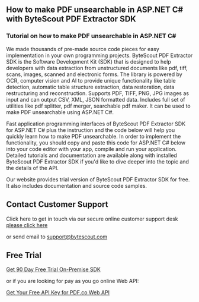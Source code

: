 ## How to make PDF unsearchable in ASP.NET C# with ByteScout PDF Extractor SDK

### Tutorial on how to make PDF unsearchable in ASP.NET C#

We made thousands of pre-made source code pieces for easy implementation in your own programming projects. ByteScout PDF Extractor SDK is the Software Development Kit (SDK) that is designed to help developers with data extraction from unstructured documents like pdf, tiff, scans, images, scanned and electronic forms. The library is powered by OCR, computer vision and AI to provide unique functionality like table detection, automatic table structure extraction, data restoration, data restructuring and reconstruction. Supports PDF, TIFF, PNG, JPG images as input and can output CSV, XML, JSON formatted data. Includes full set of utilities like pdf splitter, pdf merger, searchable pdf maker. It can be used to make PDF unsearchable using ASP.NET C#.

Fast application programming interfaces of ByteScout PDF Extractor SDK for ASP.NET C# plus the instruction and the code below will help you quickly learn how to make PDF unsearchable. In order to implement the functionality, you should copy and paste this code for ASP.NET C# below into your code editor with your app, compile and run your application. Detailed tutorials and documentation are available along with installed ByteScout PDF Extractor SDK if you'd like to dive deeper into the topic and the details of the API.

Our website provides trial version of ByteScout PDF Extractor SDK for free. It also includes documentation and source code samples.

## Contact Customer Support

Click here to get in touch via our secure online customer support desk [please click here](https://bytescout.zendesk.com/hc/en-us/requests/new?subject=ByteScout%20PDF%20Extractor%20SDK%20Question)

or send email to [support@bytescout.com](mailto:support@bytescout.com?subject=ByteScout%20PDF%20Extractor%20SDK%20Question) 

## Free Trial

[Get 90 Day Free Trial On-Premise SDK](https://bytescout.com/download/web-installer?utm_source=github-readme)

or if you are looking for pay as you go online Web API:

[Get Your Free API Key for PDF.co Web API](https://pdf.co/documentation/api?utm_source=github-readme)